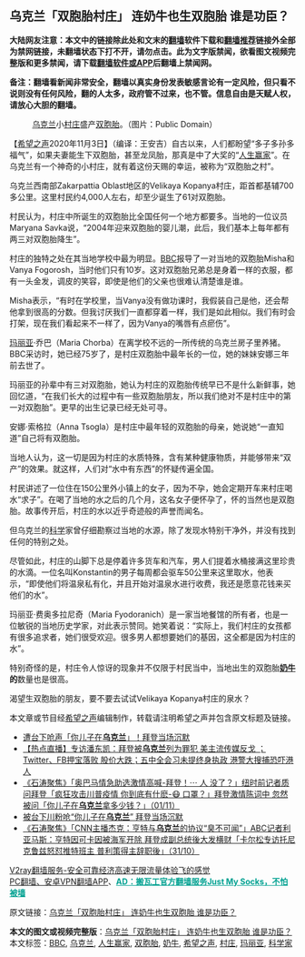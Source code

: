  <h2>乌克兰「双胞胎村庄」 连奶牛也生双胞胎 谁是功臣？</h2> <p class="notice"><b>大陆网友注意：本文中的链接除此处和文末的<a href="https://github.com/bannedbook/fanqiang" >翻墙</a>软件下载和<a href="https://github.com/killgcd/justmysocks/blob/master/README.md">翻墙推荐</a>链接外全部为禁网链接，未翻墙状态下打不开，请勿点击。此为文字版禁闻，欲看图文视频完整版和更多禁闻，请下载<a href="https://github.com/bannedbook/fanqiang">翻墙软件或APP</a>后翻墙上禁闻网。</p><p>备注：翻墙看新闻非常安全，翻墙以真实身份发表敏感言论有一定风险，但只看不说则没有任何风险，翻的人太多，政府管不过来，也不管。信息自由是天赋人权，请放心大胆的翻墙。</b></p>  <div class="entry"> <figure><figcaption><a href="https://www.bannedbook.org/bnews/tag/%e4%b9%8c%e5%85%8b%e5%85%b0/" class="st_tag internal_tag" rel="tag" title="标签 乌克兰 下的日志">乌克兰</a>小<a href="https://www.bannedbook.org/bnews/tag/%e6%9d%91%e5%ba%84/" class="st_tag internal_tag" rel="tag" title="标签 村庄 下的日志">村庄</a>盛产<a href="https://www.bannedbook.org/bnews/tag/%e5%8f%8c%e8%83%9e%e8%83%8e/" class="st_tag internal_tag" rel="tag" title="标签 双胞胎 下的日志">双胞胎</a>。（图片：Public Domain）</figcaption></figure> <p>【<span class='wp_keywordlink_affiliate'><a href="https://www.soundofhope.org" title="希望之声" target="_blank">希望之声</a></span>2020年11月3日】（编译：王安吉）自古以来，人们都盼望“多子多孙多福气”，如果夫妻能生下双胞胎，甚至龙凤胎，那真是中了大奖的“<a href="https://www.bannedbook.org/bnews/tag/%e4%ba%ba%e7%94%9f%e8%b5%a2%e5%ae%b6/" class="st_tag internal_tag" rel="tag" title="标签 人生赢家 下的日志">人生赢家</a>”。在乌克兰有一个神奇的小村庄，就有着这份天赐的幸运，被称为“双胞胎之村”。</p> <p>乌克兰西南部Zakarpattia Oblast地区的Velikaya Kopanya村庄，距首都基辅700多公里。这里村民约4,000人左右，却至少诞生了61对双胞胎。</p> <p>村民认为，村庄中所诞生的双胞胎比全国任何一个地方都要多。当地的一位议员Maryana Savka说，“2004年迎来双胞胎的婴儿潮，此后，我们基本上每年都有两三对双胞胎降生”。</p> <p>村庄的独特之处在其当地学校中最为明显。<a href="https://www.bannedbook.org/bnews/tag/bbc/" class="st_tag internal_tag" rel="tag" title="标签 BBC 下的日志">BBC</a>报导了一对当地的双胞胎Misha和Vanya Fogorosh，当时他们只有10岁。这对双胞胎兄弟总是身着一样的衣服，都有一头金发，调皮的笑容，即使是他们的父亲也很难认清楚谁是谁。</p>  <p>Misha表示，“有时在学校里，当Vanya没有做功课时，我假装自己是他，还会帮他拿到很高的分数。但我讨厌我们一直都穿着一样，我们是如此相似。我们有时会打架，现在我们看起来不一样了，因为Vanya的嘴唇有点瘀伤”。</p> <p><a href="https://www.bannedbook.org/bnews/tag/%E7%8E%9B%E4%B8%BD%E4%BA%9A/" class="st_tag internal_tag" rel="tag" title="标签 玛丽亚 下的日志">玛丽亚</a>·乔巴（Maria Chorba）在离学校不远的一所传统的乌克兰房子里养猪。BBC采访时，她已经75岁了，是村庄双胞胎中最年长的一位，她的妹妹安娜三年前去世了。</p> <p>玛丽亚的孙辈中有三对双胞胎，她认为村庄的双胞胎传统早已不是什么新鲜事，她回忆道，“在我们长大的过程中有一些双胞胎朋友，所以我们绝对不是村庄中的第一对双胞胎”。更早的出生记录已经无处可寻。</p> <p>安娜·索格拉（Anna Tsogla）是村庄中最年轻的双胞胎的母亲，她说她“一直知道”自己将有双胞胎。</p>  <p>当地人认为，这一切是因为村庄的水质特殊，含有某种健康物质，并能够带来“双产”的效果。就这样，人们对“水中有东西”的怀疑传遍全国。</p> <p>村民讲述了一位住在150公里外小镇上的女子，因为不孕，她会定期开车来村庄喝水“求子”。在喝了当地的水之后的几个月，这名女子便怀孕了，怀的当然也是双胞胎。故事传开后，村庄的水以近乎奇迹般的声誉而闻名。</p> <p>但乌克兰的<span class='wp_keywordlink'><a href="https://www.bannedbook.org/forum11/topic309.html" title="禁片：“科学”的棍子" target="_blank">科学</a></span>家曾仔细勘察过当地的水源，除了发现水特别干净外，并没有找到任何的特别之处。</p> <p>尽管如此，村庄的山脚下总是停着许多货车和汽车，男人们提着水桶接满这里珍贵的水滴。一位名叫Konstantin的男子每周都会驱车50公里来这里取水，他表示，“即使他们将温泉私有化，并且开始对温泉水进行收费，我还是愿意花钱来买他们的水”。</p>  <p>玛丽亚·费奥多拉尼奇（Maria Fyodoranich）是一家当地餐馆的所有者，也是一位敏锐的当地历史学家，对此表示赞同。她笑着说：“实际上，我们村庄的女孩都有很多追求者，她们很受欢迎。很多男人都想要她们的基因，这全都是因为村庄的水”。</p> <p>特别奇怪的是，村庄令人惊讶的现象并不仅限于村民当中，当地出生的双胞胎<strong><a href="https://www.bannedbook.org/bnews/tag/%E5%A5%B6%E7%89%9B/" class="st_tag internal_tag" rel="tag" title="标签 奶牛 下的日志">奶牛</a>的</strong>数量也是很高。</p> <p>渴望生双胞胎的朋友，要不要去试试Velikaya Kopanya村庄的泉水？</p> <p></p>  <p>本文章或节目经<a href="https://www.bannedbook.org/bnews/tag/%e5%b8%8c%e6%9c%9b%e4%b9%8b%e5%a3%b0/" class="st_tag internal_tag" rel="tag" title="标签 希望之声 下的日志">希望之声</a>编辑制作，转载请注明希望之声并包含原文标题及链接。</p> <ul class='op-related-articles' title='相关阅读'> <li><a href='https://www.bannedbook.org/bnews/cnnews/20201103/1424715.html' target='_blank'>遭台下呛声「你儿子在<b>乌克兰</b>」！拜登当场沉默</a></li> <li><a href='https://www.bannedbook.org/bnews/bannedvideo/20201102/1424181.html' target='_blank'>【热点直播】专访潘东凯：拜登被<b>乌克兰</b>列为罪犯 美主流传媒反戈 ；Twitter、FB押宝落败 股价大跌；五中全会习未提终身执政 港警大搜捕恐吓港人</a></li> <li><a href='https://www.bannedbook.org/bnews/bannedvideo/20201102/1424111.html' target='_blank'>《石涛聚焦》「奥巴马情急助选激情高喊-拜登！⋯ 人 没了？」纽时前记者质问拜登「疯狂攻击川普疫情 你到底有什麽-😷 口罩？」拜登激情陈词中 忽然被问「你儿子在<b>乌克兰</b>拿多少钱？」（01/11）</a></li> <li><a href='https://www.bannedbook.org/bnews/worldnews/20201101/1424043.html' target='_blank'>被台下川粉呛“你儿子在<b>乌克兰</b>” 拜登当场沉默</a></li> <li><a href='https://www.bannedbook.org/bnews/bannedvideo/20201101/1423841.html' target='_blank'>《石涛聚焦》「CNN主播杰克：亨特与<b>乌克兰</b>的协议“臭不可闻”」ABC记者利亚马斯：亨特因可卡因被海军开除 拜登成副总统後大发横财「卡尔松专访托尼 克鲁兹怒怼推特班主 普利策得主辞职後」（31/10）</a></li> </ul> <p class="texttj"> <a href="https://www.bannedbook.org/forum23/topic22702.html" target="_blank">V2ray翻墙服务-安全可靠经济高速无限流量体验飞的感觉</a><br/> <a href="https://github.com/bannedbook/fanqiang/wiki/%E7%A6%81%E9%97%BB%E7%BD%91%E5%AE%89%E5%8D%93%E7%BF%BB%E5%A2%99%E6%96%B0%E9%97%BBAPP" target="_blank">PC翻墙、安卓VPN翻墙APP</a>、<span onclick="window.open('https://github.com/killgcd/justmysocks/blob/master/README.md')" style="font-weight:bold;color:#00A191;cursor:pointer;text-decoration:underline;outline:none">AD：搬瓦工官方翻墙服务Just My Socks，不怕被墙</span></p><p>原文链接：<a class="src_link"  href="https://www.soundofhope.org/post/439030" target="_blank">乌克兰「双胞胎村庄」 连奶牛也生双胞胎 谁是功臣？</a></p><a name='sharetosocial'></a>       <div><b>本文的图文或视频完整版</b>：<a href='https://www.bannedbook.org/bnews/comments/20201104/1425541.html'>乌克兰「双胞胎村庄」 连奶牛也生双胞胎 谁是功臣？</a></div>  </div><!--END ENTRY--> <div class="postfooter"> <div>本文标签：<a href="https://www.bannedbook.org/bnews/tag/bbc/" rel="tag">BBC</a>, <a href="https://www.bannedbook.org/bnews/tag/%e4%b9%8c%e5%85%8b%e5%85%b0/" rel="tag">乌克兰</a>, <a href="https://www.bannedbook.org/bnews/tag/%e4%ba%ba%e7%94%9f%e8%b5%a2%e5%ae%b6/" rel="tag">人生赢家</a>, <a href="https://www.bannedbook.org/bnews/tag/%e5%8f%8c%e8%83%9e%e8%83%8e/" rel="tag">双胞胎</a>, <a href="https://www.bannedbook.org/bnews/tag/%E5%A5%B6%E7%89%9B/" rel="tag">奶牛</a>, <a href="https://www.bannedbook.org/bnews/tag/%e5%b8%8c%e6%9c%9b%e4%b9%8b%e5%a3%b0/" rel="tag">希望之声</a>, <a href="https://www.bannedbook.org/bnews/tag/%e6%9d%91%e5%ba%84/" rel="tag">村庄</a>, <a href="https://www.bannedbook.org/bnews/tag/%E7%8E%9B%E4%B8%BD%E4%BA%9A/" rel="tag">玛丽亚</a>, <a href="https://www.bannedbook.org/bnews/tag/%e7%a7%91%e5%ad%a6%e5%ae%b6/" rel="tag">科学家</a></div>  </div><!--END POSTFOOTER--> 
